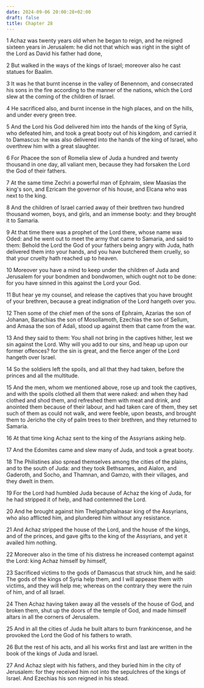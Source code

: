 ```yaml
---
date: 2024-09-06 20:00:28+02:00
draft: false
title: Chapter 28
---
```




1 Achaz was twenty years old when he began to reign, and he reigned sixteen years in Jerusalem: he did not that which was right in the sight of the Lord as David his father had done,

2 But walked in the ways of the kings of Israel; moreover also he cast statues for Baalim.

3 It was he that burnt incense in the valley of Benennom, and consecrated his sons in the fire according to the manner of the nations, which the Lord slew at the coming of the children of Israel.

4 He sacrificed also, and burnt incense in the high places, and on the hills, and under every green tree.

5 And the Lord his God delivered him into the hands of the king of Syria, who defeated him, and took a great booty out of his kingdom, and carried it to Damascus: he was also delivered into the hands of the king of Israel, who overthrew him with a great slaughter.

6 For Phacee the son of Romelia slew of Juda a hundred and twenty thousand in one day, all valiant men, because they had forsaken the Lord the God of their fathers.

7 At the same time Zechri a powerful man of Ephraim, slew Maasias the king's son, and Ezricam the governor of his house, and Elcana who was next to the king.

8 And the children of Israel carried away of their brethren two hundred thousand women, boys, and girls, and an immense booty: and they brought it to Samaria.

9 At that time there was a prophet of the Lord there, whose name was Oded: and he went out to meet the army that came to Samaria, and said to them: Behold the Lord the God of your fathers being angry with Juda, hath delivered them into your hands, and you have butchered them cruelly, so that your cruelty hath reached up to heaven.

10 Moreover you have a mind to keep under the children of Juda and Jerusalem for your bondmen and bondwomen, which ought not to be done: for you have sinned in this against the Lord your God.

11 But hear ye my counsel, and release the captives that you have brought of your brethren, because a great indignation of the Lord hangeth over you.

12 Then some of the chief men of the sons of Ephraim, Azarias the son of Johanan, Barachias the son of Mosollamoth, Ezechias the son of Sellum, and Amasa the son of Adali, stood up against them that came from the war.

13 And they said to them: You shall not bring in the captives hither, lest we sin against the Lord. Why will you add to our sins, and heap up upon our former offences? for the sin is great, and the fierce anger of the Lord hangeth over Israel.

14 So the soldiers left the spoils, and all that they had taken, before the princes and all the multitude.

15 And the men, whom we mentioned above, rose up and took the captives, and with the spoils clothed all them that were naked: and when they had clothed and shod them, and refreshed them with meat and drink, and anointed them because of their labour, and had taken care of them, they set such of them as could not walk, and were feeble, upon beasts, and brought them to Jericho the city of palm trees to their brethren, and they returned to Samaria.

16 At that time king Achaz sent to the king of the Assyrians asking help.

17 And the Edomites came and slew many of Juda, and took a great booty.

18 The Philistines also spread themselves among the cities of the plains, and to the south of Juda: and they took Bethsames, and Aialon, and Gaderoth, and Socho, and Thamnan, and Gamzo, with their villages, and they dwelt in them.

19 For the Lord had humbled Juda because of Achaz the king of Juda, for he had stripped it of help, and had contemned the Lord.

20 And he brought against him Thelgathphalnasar king of the Assyrians, who also afflicted him, and plundered him without any resistance.

21 And Achaz stripped the house of the Lord, and the house of the kings, and of the princes, and gave gifts to the king of the Assyrians, and yet it availed him nothing.

22 Moreover also in the time of his distress he increased contempt against the Lord: king Achaz himself by himself,

23 Sacrificed victims to the gods of Damascus that struck him, and he said: The gods of the kings of Syria help them, and I will appease them with victims, and they will help me; whereas on the contrary they were the ruin of him, and of all Israel.

24 Then Achaz having taken away all the vessels of the house of God, and broken them, shut up the doors of the temple of God, and made himself altars in all the corners of Jerusalem.

25 And in all the cities of Juda he built altars to burn frankincense, and he provoked the Lord the God of his fathers to wrath.

26 But the rest of his acts, and all his works first and last are written in the book of the kings of Juda and Israel.

27 And Achaz slept with his fathers, and they buried him in the city of Jerusalem: for they received him not into the sepulchres of the kings of Israel. And Ezechias his son reigned in his stead.

